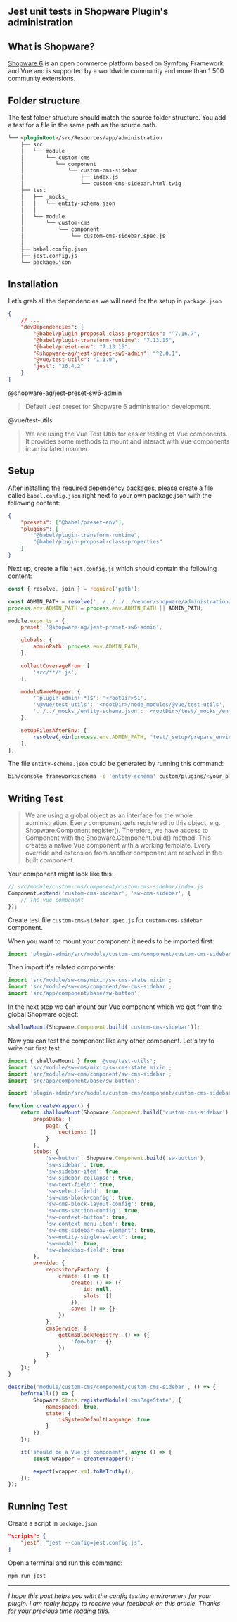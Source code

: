 ## Jest unit tests in Shopware Plugin's administration

## What is Shopware?

[Shopware 6](http://shopware.com/) is an open commerce platform based on Symfony Framework and Vue and is supported by a worldwide community and more than 1.500 community extensions.

## Folder structure

The test folder structure should match the source folder structure. You add a test for a file in the same path as the source path.

```html
└── <pluginRoot>/src/Resources/app/administration
    ├── src
    │   └── module
    │       └── custom-cms
    │          └── component
    │              └── custom-cms-sidebar
    │                  ├── index.js
    │                  └── custom-cms-sidebar.html.twig
    ├── test
    │   ├── _mocks_
    │   │   └── entity-schema.json
    │   │ 
    │   └── module
    │       └── custom-cms
    │           └── component
    │               └── custom-cms-sidebar.spec.js
    │
    ├── babel.config.json
    ├── jest.config.js
    └── package.json
```

## Installation

Let’s grab all the dependencies we will need for the setup in `package.json`

```json
{
    // ...
    "devDependencies": {
        "@babel/plugin-proposal-class-properties": "^7.16.7",
        "@babel/plugin-transform-runtime": "7.13.15",
        "@babel/preset-env": "7.13.15",
        "@shopware-ag/jest-preset-sw6-admin": "^2.0.1",
        "@vue/test-utils": "1.1.0",
        "jest": "26.4.2"
    }
}
```

@shopware-ag/jest-preset-sw6-admin

> Default Jest preset for Shopware 6 administration development.

@vue/test-utils

> We are using the Vue Test Utils for easier testing of Vue components. It provides some methods to mount and interact with Vue components in an isolated manner.

## Setup

After installing the required dependency packages, please create a file called `babel.config.json` right next to your own package.json with the following content:

```json
{
    "presets": ["@babel/preset-env"],
    "plugins": [
        "@babel/plugin-transform-runtime",
        "@babel/plugin-proposal-class-properties"
    ]
}
```

Next up, create a file `jest.config.js` which should contain the following content:

```js
const { resolve, join } = require('path');

const ADMIN_PATH = resolve('../../../../vendor/shopware/administration/Resources/app/administration');
process.env.ADMIN_PATH = process.env.ADMIN_PATH || ADMIN_PATH;

module.exports = {
    preset: '@shopware-ag/jest-preset-sw6-admin',

    globals: {
        adminPath: process.env.ADMIN_PATH,
    },

    collectCoverageFrom: [
        'src/**/*.js',
    ],

    moduleNameMapper: {
        '^plugin-admin(.*)$': '<rootDir>$1',
        '\@vue/test-utils': '<rootDir>/node_modules/@vue/test-utils',
        '../../_mocks_/entity-schema.json': '<rootDir>/test/_mocks_/entity-schema.json',
    },

    setupFilesAfterEnv: [
        resolve(join(process.env.ADMIN_PATH, 'test/_setup/prepare_environment.js')),
    ],
};
```

The file `entity-schema.json` could be generated by running this command:
```bash
bin/console framework:schema -s 'entity-schema' custom/plugins/<your_plugin>/src/Resources/app/administration/test/_mocks_/entity-schema.json
```

## Writing Test

> We are using a global object as an interface for the whole administration. Every component gets registered to this object, e.g. Shopware.Component.register(). Therefore, we have access to Component with the Shopware.Component.build() method. This creates a native Vue component with a working template. Every override and extension from another component are resolved in the built component.

Your component might look like this:

```js
// src/module/custom-cms/component/custom-cms-sidebar/index.js
Component.extend('custom-cms-sidebar', 'sw-cms-sidebar', {
    // The vue component
});
```

Create test file `custom-cms-sidebar.spec.js` for `custom-cms-sidebar` component.

When you want to mount your component it needs to be imported first:

```js
import 'plugin-admin/src/module/custom-cms/component/custom-cms-sidebar';
```

Then import it's related components:

```js
import 'src/module/sw-cms/mixin/sw-cms-state.mixin';
import 'src/module/sw-cms/component/sw-cms-sidebar';
import 'src/app/component/base/sw-button';
```

In the next step we can mount our Vue component which we get from the global Shopware object:

```js
shallowMount(Shopware.Component.build('custom-cms-sidebar'));
```

Now you can test the component like any other component. Let's try to write our first test:

```js
import { shallowMount } from '@vue/test-utils';
import 'src/module/sw-cms/mixin/sw-cms-state.mixin';
import 'src/module/sw-cms/component/sw-cms-sidebar';
import 'src/app/component/base/sw-button';

import 'plugin-admin/src/module/custom-cms/component/custom-cms-sidebar';

function createWrapper() {
    return shallowMount(Shopware.Component.build('custom-cms-sidebar'), {
        propsData: {
            page: {
                sections: []
            }
        },
        stubs: {
            'sw-button': Shopware.Component.build('sw-button'),
            'sw-sidebar': true,
            'sw-sidebar-item': true,
            'sw-sidebar-collapse': true,
            'sw-text-field': true,
            'sw-select-field': true,
            'sw-cms-block-config': true,
            'sw-cms-block-layout-config': true,
            'sw-cms-section-config': true,
            'sw-context-button': true,
            'sw-context-menu-item': true,
            'sw-cms-sidebar-nav-element': true,
            'sw-entity-single-select': true,
            'sw-modal': true,
            'sw-checkbox-field': true
        },
        provide: {
            repositoryFactory: {
                create: () => ({
                    create: () => ({
                        id: null,
                        slots: []
                    }),
                    save: () => {}
                })
            },
            cmsService: {
                getCmsBlockRegistry: () => ({
                    'foo-bar': {}
                })
            }
        }
    });
}

describe('module/custom-cms/component/custom-cms-sidebar', () => {
    beforeAll(() => {
        Shopware.State.registerModule('cmsPageState', {
            namespaced: true,
            state: {
                isSystemDefaultLanguage: true
            }
        });
    });

    it('should be a Vue.js component', async () => {
        const wrapper = createWrapper();

        expect(wrapper.vm).toBeTruthy();
    });
});
```

## Running Test

Create a script in `package.json`

```json
"scripts": {
    "jest": "jest --config=jest.config.js",
}
```

Open a terminal and run this command:

```bash
npm run jest
```

---

*I hope this post helps you with the config testing environment for your plugin. I am really happy to receive your feedback on this article. Thanks for your precious time reading this.*